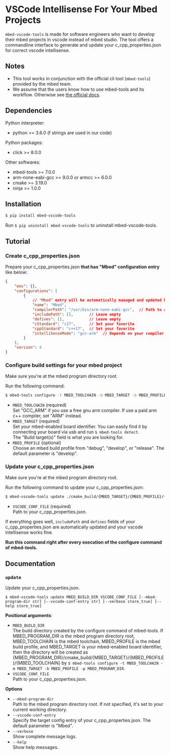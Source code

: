 
# VSCode Intellisense For Your Mbed Projects

`mbed-vscode-tools` is made for software engineers who want to develop their mbed projects in vscode instead of mbed studio.
The tool offers a commandline interface to generate and update your c_cpp_properties.json for correct vscode intellisense.

## Notes

* This tool works in conjunction with the official cli tool (`mbed-tools`) provided by the mbed team.
* We assume that the users know how to use mbed-tools and its workflow. Otherwise see [the official docs](https://os.mbed.com/docs/mbed-os/v6.15/build-tools/use.html). 

## Dependencies

Python interpreter:

* python >= 3.6.0 (f strings are used in our code)

Python packages:

* click >= 8.0.0

Other softwares:

* mbed-tools >= 7.0.0
* arm-none-eabi-gcc >= 9.0.0 or armcc >= 6.0.0
* cmake >= 3.19.0
* ninja >= 1.0.0

## Installation

```bash
$ pip install mbed-vscode-tools
```

Run `$ pip uninstall mbed-vscode-tools` to uninstall mbed-vscode-tools.

## Tutorial

### Create c_cpp_properties.json

Prepare your c_cpp_properties.json **that has \"Mbed\" configuration entry** like below:

```json
{
    "env": {},
    "configurations": [
        {
            // "Mbed" entry will be automatically managed and updated by this tool.
            "name": "Mbed",
            "compilerPath": "/usr/bin/arm-none-eabi-gcc",  // Path to an arm compiler executable to use
            "includePath": [],       // Leave empty
            "defines": [],           // Leave empty
            "cStandard": "c17",      // Set your favorite
            "cppStandard": "c++17",  // Set your favorite
            "intelliSenseMode": "gcc-arm"  // Depends on your compiler
        }
    ],
    "version": 4
}
```

### Configure build settings for your mbed project

Make sure you're at the mbed program directory root.

Run the following command:

```bash
$ mbed-tools configure -t MBED_TOOLCHAIN -m MBED_TARGET -b MBED_PROFILE
```

* `MBED_TOOLCHAIN` (required)  
  Set \"GCC_ARM\" if you use a free gnu arm compiler. If use a paid arm c++ compiler, set \"ARM\" instead.
* `MBED_TARGET` (required)  
  Set your mbed-enabled board identifier. You can easily find it by connecting your board via usb and run `$ mbed-tools detect`.  
  The \"Build target(s)\" field is what you are looking for.
* `MBED_PROFILE` (optional)  
  Choose an mbed build profile from \"debug\", \"develop\", or \"release\". The default parameter is \"develop\".

### Update your c_cpp_properties.json

Make sure you're at the mbed program directory root.

Run the following command to update your c_cpp_properties.json:

```bash
$ mbed-vscode-tools update ./cmake_build/{MBED_TARGET}/{MBED_PROFILE}/{MBED_TOOLCHAIN} VSCODE_CONF_FILE
```

* `VSCODE_CONF_FILE` (required)  
  Path to your c_cpp_properties.json.

If everything goes well, `includePath` and `defines` fields of your c_cpp_properties.json are automatically updated
and your vscode intellisense works fine.

**Run this command right after every execution of the configure command of mbed-tools.**

## Documentation

### `update`

Update your c_cpp_properties.json.

```
$ mbed-vscode-tools update MBED_BUILD_DIR VSCODE_CONF_FILE [--mbed-program-dir str] [--vscode-conf-entry str] [--verbose store_true] [--help store_true]
```

**Positional arguments**:

* `MBED_BUILD_DIR`  
  The build directory created by the configure command of mbed-tools. If MBED_PROGRAM_DIR is the mbed program directory root,
  MBED_TOOLCHAIN is the mbed toolchain, MBED_PROFILE is the mbed build profile, and MBED_TARGET is your mbed-enabled board identifier,
  then the directory will be created as {MBED_PROGRAM_DIR}/cmake_build/{MBED_TARGET}/{MBED_PROFILE}/{MBED_TOOLCHAIN} by
  `$ mbed-tools configure -t MBED_TOOLCHAIN -m MBED_TARGET -b MBED_PROFILE -p MBED_PROGRAM_DIR`.
* `VSCODE_CONF_FILE`  
  Path to your c_cpp_properties.json.

**Options**

* `--mbed-program-dir`  
  Path to the mbed program directory root. If not specified, it\'s set to your current working directory.
* `--vscode-conf-entry`  
  Specify the target config entry of your c_cpp_properties.json.
  The default parameter is \"Mbed\".
* `--verbose`  
  Show complete message logs.
* `--help`  
  Show help messages.
